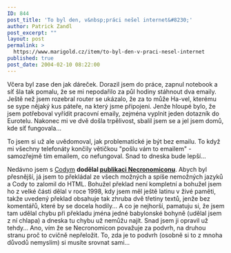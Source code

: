 ```yaml
---
ID: 844
post_title: 'To byl den, v&nbsp;práci nešel internet&#8230;'
author: Patrick Zandl
post_excerpt: ""
layout: post
permalink: >
  https://www.marigold.cz/item/to-byl-den-v-praci-nesel-internet
published: true
post_date: 2004-02-10 08:22:00
---
```

<P>Včera byl zase den jak dáreček. Dorazil jsem do práce, zapnul notebook a síť šla tak pomalu, že se mi nepodařilo za půl hodiny stáhnout dva emaily. Ještě než jsem rozebral router se ukázalo, že za to může Ha-vel, kterému se sype nějaký kus páteře, na který jsme připojeni. Jenže hloupé bylo, že jsem potřeboval vyřídit pracovní emaily, zejména vyplnit jeden dotazník do Eurotelu. Nakonec mi ve dvě došla trpělivost, sbalil jsem se a jel jsem domů, kde síť fungovala... </P>
<P>To jsem si už ale uvědomoval, jak problematické je být bez emailu. To když mi všechny telefonáty končily větičkou "pošlu vám to emailem" - samozřejmě tím emailem, co nefungoval. Snad to dneska bude lepší...</P>
<P>Nedávno jsem s <A href="http://cody.eldar.cz/" target=_blank>Codym</A> <STRONG>dodělal </STRONG><A href="http://cody.eldar.cz/necronomicon/texty/marigold/marigold_preklad.htm" target=_blank><STRONG>publikaci Necronomiconu</STRONG></A>. Abych byl přesnější, já jsem to překládal ze všech možných a spíše nemožných jazyků a Cody to zalomil do HTML. Bohužel překlad není kompletní a bohužel jsem ho z velké části dělal v roce 1998, kdy jsem měl ještě latinu v živé paměti, takže uvedený překlad obsahuje tak zhruba dvě třetiny textů, jenže bez komentářů, které by se docela hodily... A co je nejhorší, pamatuju si, že jsem tam udělal chybu při překladu jména jedné babylonské bohyně (udělal jsem z ní chlapa) a dneska tu chybu už nemůžu najít. Snad jsem ji opravil už tehdy... Ano, vím že se Necronomicon považuje za podvrh, na druhou stranu proč to cvičně nepřeložit. To, zda je to podvrh (osobně si to z mnoha důvodů nemyslím) si musíte srovnat sami...</P>